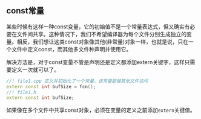## const常量

某些时候有这样一种const变量，它的初始值不是一个常量表达式，但又确实有必要在文件间共享。这种情况下，我们不希望编译器为每个文件分别生成独立的变量。相反，我们想让这类const对象像其他(非常量)对象一样，也就是说，只在一个文件中定义const，而其他多文件种声明并使用它。

解决方法是，对于const变量不管是声明还是定义都添加extern关键字，这样只需要定义一次就可以了。
```C++
//! file1.cpp 定义并初始化了一个常量，该常量能被其他文件访问
extern const int bufSize = fcn();
//! file1.h
extern const int bufSize;
```

如果像在多个文件中共享const对象，必须在变量的定义之前添加`extern`关键值。

